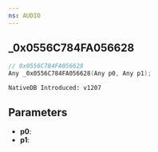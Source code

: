```yaml
---
ns: AUDIO
---
```

## _0x0556C784FA056628

```c
// 0x0556C784FA056628
Any _0x0556C784FA056628(Any p0, Any p1);
```

```
NativeDB Introduced: v1207
```

## Parameters
* **p0**:
* **p1**:
